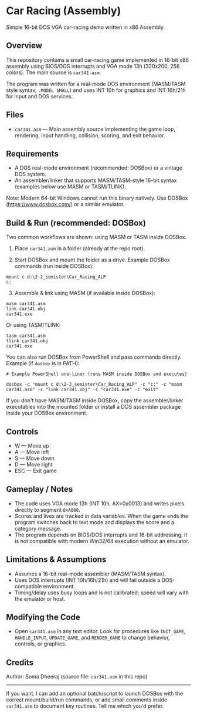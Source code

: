 # Car Racing (Assembly)

Simple 16-bit DOS VGA car-racing demo written in x86 Assembly.

## Overview

This repository contains a small car-racing game implemented in 16-bit x86 assembly using BIOS/DOS interrupts and VGA mode 13h (320x200, 256 colors). The main source is `car341.asm`.

The program was written for a real-mode DOS environment (MASM/TASM style syntax, `.MODEL SMALL`) and uses INT 10h for graphics and INT 16h/21h for input and DOS services.

## Files

- `car341.asm` — Main assembly source implementing the game loop, rendering, input handling, collision, scoring, and exit behavior.

## Requirements

- A DOS real-mode environment (recommended: DOSBox) or a vintage DOS system.
- An assembler/linker that supports MASM/TASM-style 16-bit syntax (examples below use MASM or TASM/TLINK).

Note: Modern 64-bit Windows cannot run this binary natively. Use DOSBox (https://www.dosbox.com/) or a similar emulator.

## Build & Run (recommended: DOSBox)

Two common workflows are shown: using MASM or TASM inside DOSBox.

1. Place `car341.asm` in a folder (already at the repo root).

2. Start DOSBox and mount the folder as a drive. Example DOSBox commands (run inside DOSBox):

```
mount c d:\2-2_semister\Car_Racing_ALP
c:
```

3. Assemble & link using MASM (if available inside DOSBox):

```
masm car341.asm
link car341.obj
car341.exe
```

Or using TASM/TLINK:

```
tasm car341.asm
tlink car341.obj
car341.exe
```

You can also run DOSBox from PowerShell and pass commands directly. Example (if `dosbox` is in PATH):

```
# Example PowerShell one-liner (runs MASM inside DOSBox and executes)

dosbox -c "mount c d:\2-2_semister\Car_Racing_ALP" -c "c:" -c "masm car341.asm" -c "link car341.obj" -c "car341.exe" -c "exit"
```

If you don't have MASM/TASM inside DOSBox, copy the assembler/linker executables into the mounted folder or install a DOS assembler package inside your DOSBox environment.

## Controls

- W — Move up
- A — Move left
- S — Move down
- D — Move right
- ESC — Exit game

## Gameplay / Notes

- The code uses VGA mode 13h (INT 10h, AX=0x0013) and writes pixels directly to segment `0xA000`.
- Scores and lives are tracked in data variables. When the game ends the program switches back to text mode and displays the score and a category message.
- The program depends on BIOS/DOS interrupts and 16-bit addressing; it is not compatible with modern Win32/64 execution without an emulator.

## Limitations & Assumptions

- Assumes a 16-bit real-mode assembler (MASM/TASM syntax).
- Uses DOS interrupts (INT 10h/16h/21h) and will fail outside a DOS-compatible environment.
- Timing/delay uses busy loops and is not calibrated; speed will vary with the emulator or host.

## Modifying the Code

- Open `car341.asm` in any text editor. Look for procedures like `INIT_GAME`, `HANDLE_INPUT`, `UPDATE_GAME`, and `RENDER_GAME` to change behavior, controls, or graphics.

## Credits

Author: Soma Dheeraj (source file: `car341.asm` in this repo)

---

If you want, I can add an optional batch/script to launch DOSBox with the correct mount/build/run commands, or add small comments inside `car341.asm` to document key routines. Tell me which you'd prefer.
